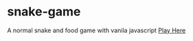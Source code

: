 # snake-game
A normal snake and food game with vanila javascript [Play Here](https://shubhamfuloria.github.io/snake-game)
